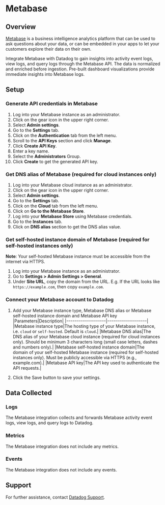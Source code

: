 # Metabase

## Overview

[Metabase][1] is a business intelligence analytics platform that can be used to ask questions about your data, or can be embedded in your apps to let your customers explore their data on their own.

Integrate Metabase with Datadog to gain insights into activity event logs, view logs, and query logs through the Metabase API. The data is normalized and enriched before ingestion. Pre-built dashboard visualizations provide immediate insights into Metabase logs.

## Setup

### Generate API credentials in Metabase

1. Log into your Metabase instance as an administrator.
2. Click on the gear icon in the upper right corner.
3. Select **Admin settings**.
4. Go to the **Settings** tab.
5. Click on the **Authentication** tab from the left menu.
6. Scroll to the **API Keys** section and click **Manage**.
7. Click **Create API Key**.
8. Enter a key name.
9. Select the **Administrators** Group.
10. Click **Create** to get the generated API key.

### Get DNS alias of Metabase (required for cloud instances only)

1. Log into your Metabase cloud instance as an administrator.
2. Click on the gear icon in the upper right corner.
3. Select **Admin settings**.
4. Go to the **Settings** tab.
5. Click on the **Cloud** tab from the left menu.
6. Click on **Go to the Metabase Store**.
7. Log into your **Metabase Store** using Metabase credentials.
8. Go to the **Instances** tab.
9. Click on **DNS alias** section to get the DNS alias value.

### Get self-hosted instance domain of Metabase (required for self-hosted instances only)

**Note**: Your self-hosted Metabase instance must be accessible from the internet via HTTPS.
1. Log into your Metabase instance as an administrator.
2. Go to **Settings > Admin Settings > General**.
3. Under **Site URL**, copy the domain from the URL. E.g. If the URL looks like `https://example.com`, then copy `example.com`.

### Connect your Metabase account to Datadog

1. Add your Metabase instance type, Metabase DNS alias or Metabase self-hosted instance domain and Metabase API key    
    |Parameters|Description|
    |--------------------|--------------------|
    |Metabase instance type|The hosting type of your Metabase instance, i.e. `cloud` or `self-hosted`. Default is `cloud`.|
    |Metabase DNS alias|The DNS alias of your Metabase cloud instance (required for cloud instances only). Should be minimum 3 characters long (small case letters, dashes and numbers only).|
    |Metabase self-hosted instance domain|The domain of your self-hosted Metabase instance (required for self-hosted instances only). Must be publicly accessible via HTTPS (e.g., example.com).|
    |Metabase API key|The API key used to authenticate the API requests.|

2. Click the Save button to save your settings.


## Data Collected

### Logs

The Metabase integration collects and forwards Metabase activity event logs, view logs, and query logs to Datadog.

### Metrics

The Metabase integration does not include any metrics.

### Events

The Metabase integration does not include any events.

## Support

For further assistance, contact [Datadog Support][2].

[1]: https://www.metabase.com/
[2]: https://docs.datadoghq.com/help/
